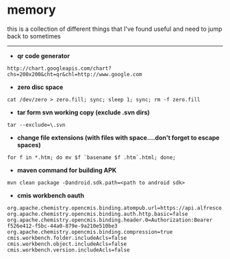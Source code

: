 # memory
this is a collection of different things that I've found useful and need to jump back to sometimes

----------

 - **qr code generator**

```
http://chart.googleapis.com/chart?chs=200x200&cht=qr&chl=http://www.google.com
```

- **zero disc space**

```
cat /dev/zero > zero.fill; sync; sleep 1; sync; rm -f zero.fill
```

- **tar form svn working copy (exclude .svn dirs)**

```
tar --exclude=\.svn
```

- **change file extensions (with files with space....don't forget to escape spaces)**

```
for f in *.htm; do mv $f `basename $f .htm`.html; done;
```

- **maven command for building APK**

```
mvn clean package -Dandroid.sdk.path=<path to android sdk>
```

- **cmis workbench oauth**

```
org.apache.chemistry.opencmis.binding.atompub.url=https://api.alfresco.com/cmis/versions/1.1/atom
org.apache.chemistry.opencmis.binding.auth.http.basic=false
org.apache.chemistry.opencmis.binding.header.0=Authorization:Bearer f526e412-f5bc-44a0-879e-9a210e510be3
org.apache.chemistry.opencmis.binding.compression=true 
cmis.workbench.folder.includeAcls=false 
cmis.workbench.object.includeAcls=false 
cmis.workbench.version.includeAcls=false
```

